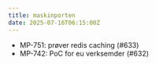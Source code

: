 ```yaml
---
title: maskinporten
date: 2025-07-16T06:15:00Z
---
```

- MP-751: prøver redis caching (#633)
- MP-742: PoC for eu verksemder (#632)


